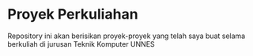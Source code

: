 # Proyek Perkuliahan

Repository ini akan berisikan proyek-proyek yang telah saya buat selama berkuliah di jurusan Teknik Komputer UNNES
